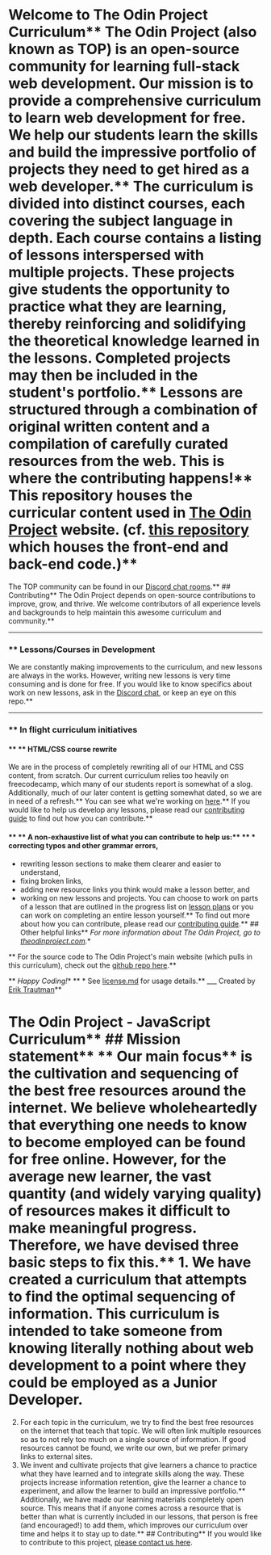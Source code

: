 # Welcome to The Odin Project Curriculum** The Odin Project (also known as TOP) is an open-source community for learning full-stack web development. Our mission is to provide a comprehensive curriculum to learn web development for free. We help our students learn the skills and build the impressive portfolio of projects they need to get hired as a web developer.** The curriculum is divided into distinct courses, each covering the subject language in depth. Each course contains a listing of lessons interspersed with multiple projects. These projects give students the opportunity to practice what they are learning, thereby reinforcing and solidifying the theoretical knowledge learned in the lessons. Completed projects may then be included in the student's portfolio.** Lessons are structured through a combination of original written content and a compilation of carefully curated resources from the web. This is where the contributing happens!** This repository houses the curricular content used in [The Odin Project](http://theodinproject.com) website. (cf. [this repository](https://github.com/TheOdinProject/theodinproject) which houses the front-end and back-end code.)** 
The TOP community can be found in our [Discord chat rooms](https://discord.gg/fbFCkYabZB).** ## Contributing** The Odin Project depends on open-source contributions to improve, grow, and thrive. We welcome contributors of all experience levels and backgrounds to help maintain this awesome curriculum and community.** 

---


### ** Lessons/Courses in Development
We are constantly making improvements to the curriculum, and new lessons are always in the works. However, writing new lessons is very time consuming and is done for free. If you would like to know specifics about work on new lessons, ask in the [Discord chat](https://discord.gg/fbFCkYabZB), or keep an eye on this repo.** 

---


### ** In flight curriculum initiatives
#### ** ** HTML/CSS course rewrite
We are in the process of completely rewriting all of our HTML and CSS content, from scratch.  Our current curriculum relies too heavily on freecodecamp, which many of our students report is somewhat of a slog.  Additionally, much of our later content is getting somewhat dated, so we are in need of a refresh.** You can see what we're working on [here](https://github.com/TheOdinProject/top-meta/projects/2).** If you would like to help us develop any lessons, please read our [contributing guide](https://github.com/TheOdinProject/curriculum/blob/main/CONTRIBUTING.md) to find out how you can contribute.** 
#### ** ** A non-exhaustive list of what you can contribute to help us:** ** * correcting typos and other grammar errors,
* rewriting lesson sections to make them clearer and easier to understand,
* fixing broken links,
* adding new resource links you think would make a lesson better, and
* working on new lessons and projects. You can choose to work on parts of a lesson that are outlined in the progress list on [lesson plans](https://github.com/TheOdinProject/curriculum/issues?utf8=%E2%9C%93&q=is%3Aissue%20is%3Aopen%20label%3A%22new%20lesson%22%20) or you can work on completing an entire lesson yourself.** To find out more about how you can contribute, please read our [contributing guide](https://github.com/TheOdinProject/curriculum/blob/main/CONTRIBUTING.md).** ## Other helpful links** *For more information about The Odin Project, go to [theodinproject.com](http://theodinproject.com).** 

** For the source code to The Odin Project's main website (which pulls in this curriculum), check out the [github repo here](http://github.com/theodinproject/theodinproject).** 

** *Happy Coding!** ** \* See [license.md](https://github.com/TheOdinProject/curriculum/blob/main/license.md) for usage details.** ___
Created by [Erik Trautman](http://www.github.com/eriktrautman)** 
# The Odin Project - JavaScript Curriculum** ## Mission statement** ** Our main focus**  is the cultivation and sequencing of the best free resources around the internet. We believe wholeheartedly that everything one needs to know to become employed can be found for free online. However, for the average new learner, the vast quantity \(and widely varying quality\) of resources makes it difficult to make meaningful progress.  Therefore, we have devised three basic steps to fix this.** 1. We have created a curriculum that attempts to find the optimal sequencing of information. This curriculum is intended to take someone from knowing literally nothing about web development to a point where they could be employed as a Junior Developer.
2. For each topic in the curriculum, we try to find the best free resources on the internet that teach that topic.  We will often link multiple resources so as to not rely too much on a single source of information.  If good resources cannot be found, we write our own, but we prefer primary links to external sites.
3. We invent and cultivate projects that give learners a chance to practice what they have learned and to integrate skills along the way. These projects increase information retention, give the learner a chance to experiment, and allow the learner to build an impressive portfolio.** Additionally, we have made our learning materials completely open source.  This means that if anyone comes across a resource that is better than what is currently included in our lessons, that person is free \(and encouraged!\) to add them, which improves our curriculum over time and helps it to stay up to date.** ## Contributing** If you would like to contribute to this project, [please contact us here](https://discord.gg/fbFCkYabZB).
